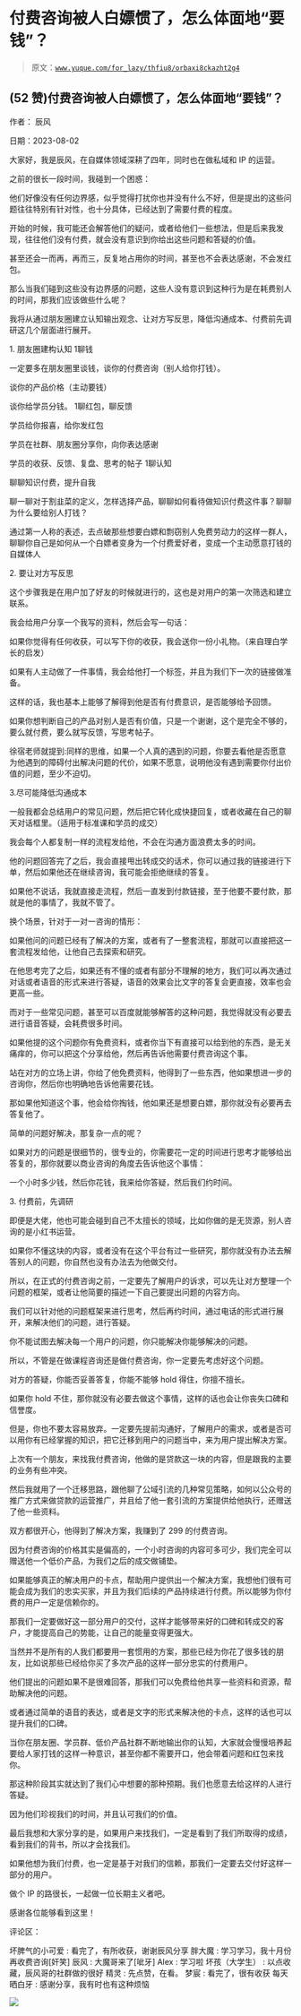 # 付费咨询被人白嫖惯了，怎么体面地“要钱”？

> 原文：[`www.yuque.com/for_lazy/thfiu8/orbaxi8ckazht2g4`](https://www.yuque.com/for_lazy/thfiu8/orbaxi8ckazht2g4)



## (52 赞)付费咨询被人白嫖惯了，怎么体面地“要钱”？ 

作者： 辰风 

日期：2023-08-02 

大家好，我是辰风，在自媒体领域深耕了四年，同时也在做私域和 IP 的运营。 

之前的很长一段时间，我碰到一个困惑： <ne-quote id="u9f4e3793" data-lake-id="u9f4e3793">

他们好像没有任何边界感，似乎觉得打扰你也并没有什么不好，但是提出的这些问题往往特别有针对性，也十分具体，已经达到了需要付费的程度。 

开始的时候，我可能还会解答他们的疑问，或者给他们一些想法，但是后来我发现，往往他们没有付费，就会没有意识到你给出这些问题和答疑的价值。 

甚至还会一而再，再而三，反复地占用你的时间，甚至也不会表达感谢，不会发红包。 

那么当我们碰到这些没有边界感的问题，这些人没有意识到这种行为是在耗费别人的时间，那我们应该做些什么呢？ 

我将从通过朋友圈建立认知输出观念、让对方写反思，降低沟通成本、付费前先调研这几个层面进行展开。 

1. 朋友圈建构认知 <ne-oli index-type="0"><ne-oli-i>1</ne-oli-i><ne-oli-c class="ne-oli-content" id="ufa6d8502" data-lake-id="ufa6d8502">聊钱</ne-oli-c></ne-oli> 

一定要多在朋友圈里谈钱，谈你的付费咨询（别人给你打钱）。 

谈你的产品价格（主动要钱） 

谈你给学员分钱。 <ne-oli index-type="0"><ne-oli-i>1</ne-oli-i><ne-oli-c class="ne-oli-content" id="ub9cd0ed3" data-lake-id="ub9cd0ed3">聊红包，聊反馈</ne-oli-c></ne-oli> 

学员给你报喜，给你发红包 

学员在社群、朋友圈分享你，向你表达感谢 

学员的收获、反馈、复盘、思考的帖子 <ne-oli index-type="0"><ne-oli-i>1</ne-oli-i><ne-oli-c class="ne-oli-content" id="uf2d5d088" data-lake-id="uf2d5d088">聊认知</ne-oli-c></ne-oli> 

聊聊知识付费，提升自我 

聊一聊对于割韭菜的定义，怎样选择产品，聊聊如何看待做知识付费这件事？聊聊为什么要给别人打钱？ 

通过第一人称的表述，去点破那些想要白嫖和剽窃别人免费劳动力的这样一群人，聊聊你自己是如何从一个白嫖者变身为一个付费爱好者，变成一个主动愿意打钱的自媒体人 

2. 要让对方写反思 

这个步骤我是在用户加了好友的时候就进行的，这也是对用户的第一次筛选和建立联系。 

我会给用户分享一个我写的资料，然后会写一句话： 

如果你觉得有任何收获，可以写下你的收获，我会送你一份小礼物。（来自理白学长的启发） 

如果有人主动做了一件事情，我会给他打一个标签，并且为我们下一次的链接做准备。 

这样的话，我也基本上能够了解得到他是否有付费意识，是否能够给予回馈。 

如果你想判断自己的产品对别人是否有价值，只是一个谢谢，这个是完全不够的，要么就付费，要么就写反馈，写思考帖子。 

徐宿老师就提到:同样的思维，如果一个人真的遇到的问题，你要去看他是否愿意为他遇到的障碍付出解决问题的代价，如果不愿意，说明他没有遇到需要你付出价值的问题，至少不迫切。 

3.尽可能降低沟通成本 

一般我都会总结用户的常见问题，然后把它转化成快捷回复，或者收藏在自己的聊天对话框里。（适用于标准课和学员的成交） 

我会每个人都复制一样的流程发给他，不会在沟通方面浪费太多的时间。 

他的问题回答完了之后，我会直接甩出转成交的话术，你可以通过我的链接进行下单，然后如果他还在继续咨询，我可能会拒绝继续的答复。 

如果他不说话，我就直接走流程，然后一直发到付款链接，至于他要不要付款，那就是他的事情了，我就不管了。 

换个场景，针对于一对一咨询的情形： 

如果他问的问题已经有了解决的方案，或者有了一整套流程，那就可以直接把这一套流程发给他，让他自己去探索和研究。 

在他思考完了之后，如果还有不懂的或者有部分不理解的地方，我们可以再次通过对话或者语音的形式来进行答疑，语音的效果会比文字的答复会更直接，效率也会更高一些。 

而对于一些常见问题，甚至可以百度就能够解答的这种问题，我觉得就没有必要去进行语音答疑，会耗费很多时间。 

如果他提的这个问题你有免费资料，或者你当下有直接可以给到他的东西，是无关痛痒的，你可以把这个分享给他，然后再告诉他需要付费咨询这个事。 

站在对方的立场上讲，你给了他免费资料，他得到了一些东西，他如果想进一步的咨询你，然后你也明确地告诉他需要花钱。 

那如果他知道这个事，他会给你掏钱，他如果还是想要白嫖，那你就没有必要再去答复他了。 

简单的问题好解决，那复杂一点的呢？ 

如果对方的问题是很细节的，很专业的，你需要花一定的时间进行思考才能够给出答复的，那你就要以商业咨询的角度去告诉他这个事情： 

一个小时多少钱，然后你花钱，我来给你答疑，然后我们约时间。 

3. 付费前，先调研 

即便是大佬，他也可能会碰到自己不太擅长的领域，比如你做的是无货源，别人咨询的是小红书运营。 

如果你不懂这块的内容，或者没有在这个平台有过一些研究，那你就没有办法去解答别人的问题，你自然也没有办法去为他做交付。 

所以，在正式的付费咨询之前，一定要先了解用户的诉求，可以先让对方整理一个问题的框架，或者让他简要的描述一下自己要提出问题的内容方向。 

我们可以针对他的问题框架来进行思考，然后再约时间，通过电话的形式进行展开，来解决他们的问题，进行答疑。 

你不能试图去解决每一个用户的问题，你只能解决你能够解决的问题。 

所以，不管是在做课程咨询还是做付费咨询，你一定要先考虑好这个问题。 

对方的答疑，你能否妥善答复，你能不能够 hold 得住，你擅不擅长。 

如果你 hold 不住，那你就没有必要去做这个事情，这样的话也会让你丧失口碑和信誉度。 

但是，你也不要太容易放弃。一定要先提前沟通好，了解用户的需求，或者是否可以用你有已经掌握的知识，把它迁移到用户的问题当中，来为用户提出解决方案。 

上次有一个朋友，来找我付费咨询，他做的是贷款这一块的内容，但是跟我的主要的业务有些冲突。 

然后我就用了一个迁移思路，跟他聊了公域引流的几种常见策略，如何以公众号的推广方式来做贷款的运营推广，并且给了他一套引流的方案提供给他执行，还赠送了他一些资料。 

双方都很开心，他得到了解决方案，我赚到了 299 的付费咨询。 

因为付费咨询的价格其实是偏高的，一个小时咨询的内容可多可少，我们完全可以赠送他一个低价产品，为我们之后的成交做铺垫。 

如果能够真正的解决用户的卡点，帮助用户提供出一个解决方案，我想他们很有可能会成为我们的忠实买家，并且为我们后续的产品持续进行付费。所以能够为你付费的用户一定是信赖你的。 

那我们一定要做好这一部分用户的交付，这样才能够带来好的口碑和转成交的客户，才能提高自己的势能，让自己的能量变得更强大。 

当然并不是所有的人我们都要用一套惯用的方案，那些已经为你花了很多钱的朋友，比如说那些已经给你买了多次产品的这样一部分忠实的付费用户。 

他们提出的问题如果不是很难回答，那我们可以免费给他共享一些资料和资源，帮助解决他的问题。 

或者通过简单的语音的表达，或者是文字的形式来解决他的卡点，这样的话也可以提升我们的口碑。 

当你在朋友圈、学员群、低价产品社群不断地输出你的认知，大家就会慢慢培养起要给人家打钱的这样一种意识，甚至你都不需要开口，他会带着问题和红包来找你。 

那这种阶段其实就达到了我们心中想要的那种预期。我们也愿意去给这样的人进行答疑。 

因为他们珍视我们的时间，并且认可我们的价值。 

最后我想和大家分享的是，如果用户来找我们，一定是看到了我们所取得的成绩，看到我们的背书，所以才会找我们。 

如果他想为我们付费，也一定是基于对我们的信赖，那我们一定要去交付好这样一部分的用户。 

做个 IP 的路很长，一起做一位长期主义者吧。 

感谢各位能够看到这里！ 

评论区： 

坏脾气的小可爱 : 看完了，有所收获，谢谢辰风分享 胖大魔 : 学习学习，我十月份再收费咨询[奸笑] 辰风 : 大魔哥来了[呲牙] Alex : 学习啦 坏孩（大学生） : 以点收藏，辰风哥的社群做的很好 精灵 : 先点赞，在看。 梦宸 : 看完了，很有收获 每天晒白牙 : 感谢分享，我有时也有这种烦恼 

![](img/894d30a529e7c37bcd3392323c99941c.png)  </ne-quote>